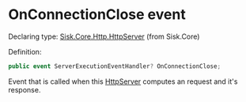 <!--

Copyrights 2023 Sisk Framework - CypherPotato
Published under MIT license

!!! DO NOT EDIT THIS FILE !!!
This file was generated by a tool in the Sisk package. To edit the information in this documentation,
edit the XML documentation present in the Sisk source code.

-->


# OnConnectionClose event

Declaring type: [Sisk.Core.Http.HttpServer](/read?q=/contents/spec/Sisk.Core.Http.HttpServer.md) (from Sisk.Core)


Definition:

```cs
public event ServerExecutionEventHandler? OnConnectionClose;
```

Event that is called when this <a href="/read?q=/contents/spec/Sisk.Core.Http.HttpServer.md">HttpServer</a> computes an request and it's response.

